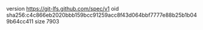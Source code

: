 version https://git-lfs.github.com/spec/v1
oid sha256:c4c866eb2020bbb159bcc91259acc8f43d064bbf7777e88b25b1b049b64cc411
size 7903
